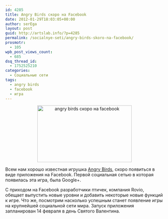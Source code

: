 ```yaml
---
id: 4285
title: Angry Birds скоро на Facebook
date: 2012-01-29T18:03:05+00:00
author: serEga
layout: post
guid: http://artslab.info/?p=4285
permalink: /socialnye-seti/angry-birds-skoro-na-facebook/
prosmotr:
  - 105
wpb_post_views_count:
  - 685
dsq_thread_id:
  - 1752525210
categories:
  - Социальные сети
tags:
  - angry birds
  - facebook
  - игра
---
```

<center>
  <a href="http://img.artslab.info/facebook_angry_birds.jpg"><img src="http://img.artslab.info/facebook_angry_birds-300x181.jpg" alt="angry birds скоро на facebook" title="facebook_angry_birds" width="300" height="181" class="aligncenter size-medium wp-image-4286" /></a>
</center>

Всем нам хорошо известная игрушка [Angry Birds](http://artslab.info/news/angry-birds-rio-dlya-pc-besplatno-i-legalno/ "Angry Birds Rio для PC бесплатно и легально"), скоро появиться в виде приложения на Facebook. Первой социальная сетью в которая появилась эта игра, была Google+.   

  
С приходом на Facebook разработчики птичек, компания Rovio, обещает выпустить новые уровни и добавить некоторые новые функций к игре. Что же, посмотрим насколько успешным станет появление игры на крупнейшей социальной сети мира. Запуск приложения запланирован 14 февраля в день Святого Валентина.

<center>
</center>